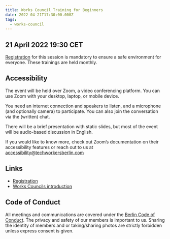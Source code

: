 ```yaml
---
title: Works Council Training for Beginners
date: 2022-04-21T17:30:00.000Z
tags:
  - works-council
---
```

## 21 April 2022 19:30 CET

[Registration](https://us02web.zoom.us/meeting/register/tZYsfuqupzwiGtz1g9GM5VZVpy5gVOJW2UCt) for this session is mandatory to ensure a safe environment for everyone. These trainings are held monthly.

## Accessibility

The event will be held over Zoom, a video conferencing platform. You can use Zoom with your desktop, laptop, or mobile device.

You need an internet connection and speakers to listen, and a microphone (and optionally camera) to participate. You can also join the conversation via the (written) chat.

There will be a brief presentation with static slides, but most of the event will be audio-based discussion in English.

If you would like to know more, check out Zoom’s documentation on their accessibility features or reach out to us at accessibility@techworkersberlin.com

## Links

* [Registration](https://us02web.zoom.us/meeting/register/tZYsfuqupzwiGtz1g9GM5VZVpy5gVOJW2UCt)
* [Works Councils introduction](https://techworkersberlin.com/works-councils)

## Code of Conduct

All meetings and communications are covered under the [Berlin Code of Conduct](https://berlincodeofconduct.org/). The privacy and safety of our members is important to us. Sharing the identity of members and or taking/sharing photos are strictly forbidden unless express consent is given.